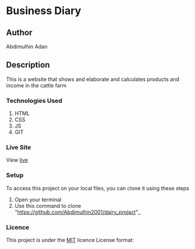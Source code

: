 # Business Diary
## Author
Abdimulhin Adan
## Description
This is a website that shows and elaborate and calculates products and income in the cattle farm 
### Technologies Used
1. HTML
1. CSS
1. JS
1. GIT

### Live Site
View [live](https://github.com/Abdimulhin2001/)
### Setup
To access this project on your local files, you can clone it using these steps
1. Open your terminal
1. Use this command to clone "https://github.com/Abdimulhin2001/dairy_projact"_
### Licence
This project is under the  [MIT](LICENSE) licence
License format: